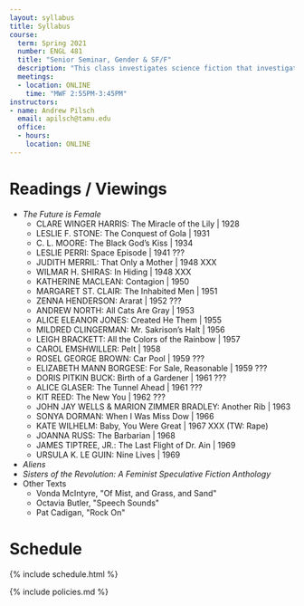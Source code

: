 ```yaml
---
layout: syllabus
title: Syllabus
course:
  term: Spring 2021
  number: ENGL 481
  title: "Senior Seminar, Gender & SF/F"
  description: "This class investigates science fiction that investigates the question of gender. Specifically, if gender is a social norm, the future is an ideal place to investigate the larger ramifications and reconfigurations of its forms. Beginning with a short review of gender theory in a science-fictional context (Firestone, Haraway, Xenofeminism), the class will read works, spanning the history of SF, that interrogate the future as a laboratory for new gender and post-gender imaginings."
  meetings:
  - location: ONLINE
    time: "MWF 2:55PM-3:45PM"
instructors:
- name: Andrew Pilsch
  email: apilsch@tamu.edu
  office:
  - hours: 
    location: ONLINE
---
```


# Readings / Viewings

* *The Future is Female*
	* CLARE WINGER HARRIS: The Miracle of the Lily | 1928
	* LESLIE F. STONE: The Conquest of Gola | 1931
	* C. L. MOORE: The Black God’s Kiss | 1934
	* LESLIE PERRI: Space Episode | 1941 ???
	* JUDITH MERRIL: That Only a Mother | 1948 XXX
	* WILMAR H. SHIRAS: In Hiding | 1948 XXX
	* KATHERINE MACLEAN: Contagion | 1950
	* MARGARET ST. CLAIR: The Inhabited Men | 1951
	* ZENNA HENDERSON: Ararat | 1952 ???
	* ANDREW NORTH: All Cats Are Gray | 1953
	* ALICE ELEANOR JONES: Created He Them | 1955
	* MILDRED CLINGERMAN: Mr. Sakrison’s Halt | 1956
	* LEIGH BRACKETT: All the Colors of the Rainbow | 1957
	* CAROL EMSHWILLER: Pelt | 1958
	* ROSEL GEORGE BROWN: Car Pool | 1959 ???
	* ELIZABETH MANN BORGESE: For Sale, Reasonable | 1959 ???
	* DORIS PITKIN BUCK: Birth of a Gardener | 1961 ???
	* ALICE GLASER: The Tunnel Ahead | 1961 ???
	* KIT REED: The New You | 1962 ???
	* JOHN JAY WELLS & MARION ZIMMER BRADLEY: Another Rib | 1963
	* SONYA DORMAN: When I Was Miss Dow | 1966
	* KATE WILHELM: Baby, You Were Great | 1967 XXX (TW: Rape)
	* JOANNA RUSS: The Barbarian | 1968
	* JAMES TIPTREE, JR.: The Last Flight of Dr. Ain | 1969
	* URSULA K. LE GUIN: Nine Lives | 1969
* *Aliens*
* *Sisters of the Revolution: A Feminist Speculative Fiction Anthology*
* Other Texts
	* Vonda McIntyre, "Of Mist, and Grass, and Sand"
	* Octavia Butler, "Speech Sounds"
	* Pat Cadigan, "Rock On"
# Schedule

{% include schedule.html %}

{% include policies.md %}
